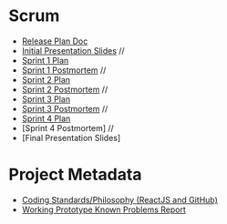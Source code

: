 # Scrum

* [Release Plan Doc](https://docs.google.com/document/d/1Onq-bfWAmu75xCWyqnOhpCPokFJoNZfsXZQaxLq7Ek8/edit?usp=sharing)
* [Initial Presentation Slides](https://docs.google.com/presentation/d/1VxtQIAU7xsOZ3iA3EPQStSUpOyp5C8wCYASGP9Hb9nA/edit#slide=id.ga1ab41d16f_2_75)
//
* [Sprint 1 Plan](https://docs.google.com/document/d/1KJy57nsOGWPGx-Cn27PtIi7qVKyR_-FxMq45GG2_Hkc/edit)
* [Sprint 1 Postmortem](https://docs.google.com/document/d/15PB8n0U_OGkKhotY7wEONobtrsowrKSwef7fJfUD9gk/edit)
//
* [Sprint 2 Plan](https://docs.google.com/document/d/1Sxi-NsB56zNBmX0mCW7MpW0KsDk6t0s6FDvgV3da3hc/edit)
* [Sprint 2 Postmortem](https://docs.google.com/document/d/1i4mvFluj56m2UKIAaQQwEKjZSd6hRV-78pp6wEOU39A/edit)
//  
* [Sprint 3 Plan](https://docs.google.com/document/d/1eWfYq-bzw5_vpFY6bO8KKEK-eRd2f6BOFJpW89xHhH8/edit)
* [Sprint 3 Postmortem](https://docs.google.com/document/d/17r34Xe9nxGb4XQnjhMeiussYlRb8hX-2UXS3zM510cg/edit)
//  
* [Sprint 4 Plan](https://docs.google.com/document/d/1MnECYAfIRIT1Zms3I8IVS_9QyM8jH3yQZrCjpBPjwtA/edit)
* [Sprint 4 Postmortem]
//
* [Final Presentation Slides]


# Project Metadata 

* [Coding Standards/Philosophy (ReactJS and GitHub)](https://docs.google.com/document/d/1u7Dt4eLe9mAcjrBQlE9lgMLkW-dGUbhgnox3C3OSZ-M/edit?usp=sharing)
* [Working Prototype Known Problems Report](https://docs.google.com/document/d/1dM2hmh8a-CnuwkqoHUkunbcKrKfdbVzMUK21NT-03YU/edit?usp=sharing)
